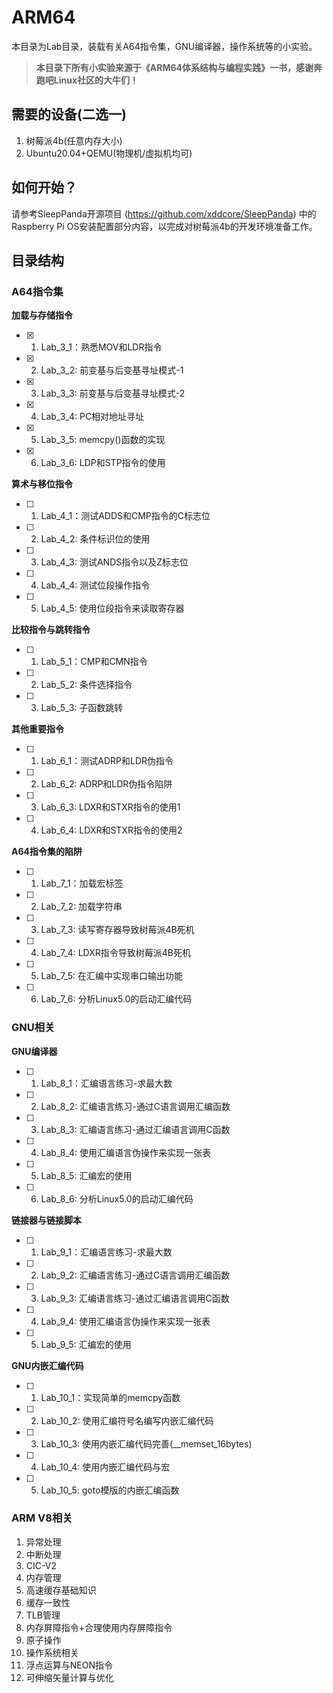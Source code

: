<!--
 * @Author: Chengsen Dong 1034029664@qq.com
 * @Date: 2023-05-18 18:28:13
 * @LastEditors: Chengsen Dong 1034029664@qq.com
 * @LastEditTime: 2023-05-19 21:03:04
 * @FilePath: /xddcore/OpenOS/src/arm64/README.md
 * @Description: 
 * Copyright (c) 2023 by ${git_name_email}(www.github.com/xddcore), All Rights Reserved. 
-->
# ARM64

本目录为Lab目录，装载有关A64指令集，GNU编译器，操作系统等的小实验。

>**本目录下所有小实验来源于《ARM64体系结构与编程实践》一书，感谢奔跑吧Linux社区的大牛们！**

## 需要的设备(二选一)

1. 树莓派4b(任意内存大小)
2. Ubuntu20.04+QEMU(物理机/虚拟机均可)

## 如何开始？

请参考SleepPanda开源项目 (https://github.com/xddcore/SleepPanda) 中的Raspberry Pi OS安装配置部分内容，以完成对树莓派4b的开发环境准备工作。


## 目录结构

### A64指令集

**加载与存储指令**

- [x] 1. Lab_3_1：熟悉MOV和LDR指令
- [x] 2. Lab_3_2: 前变基与后变基寻址模式-1
- [x] 3. Lab_3_3: 前变基与后变基寻址模式-2
- [x] 4. Lab_3_4: PC相对地址寻址
- [x] 5. Lab_3_5: memcpy()函数的实现
- [x] 6. Lab_3_6: LDP和STP指令的使用

**算术与移位指令**

- [ ] 1. Lab_4_1：测试ADDS和CMP指令的C标志位
- [ ] 2. Lab_4_2: 条件标识位的使用
- [ ] 3. Lab_4_3: 测试ANDS指令以及Z标志位
- [ ] 4. Lab_4_4: 测试位段操作指令
- [ ] 5. Lab_4_5: 使用位段指令来读取寄存器

**比较指令与跳转指令**

- [ ] 1. Lab_5_1：CMP和CMN指令
- [ ] 2. Lab_5_2: 条件选择指令
- [ ] 3. Lab_5_3: 子函数跳转

**其他重要指令**

- [ ] 1. Lab_6_1：测试ADRP和LDR伪指令
- [ ] 2. Lab_6_2: ADRP和LDR伪指令陷阱
- [ ] 3. Lab_6_3: LDXR和STXR指令的使用1
- [ ] 4. Lab_6_4: LDXR和STXR指令的使用2

**A64指令集的陷阱**

- [ ] 1. Lab_7_1：加载宏标签
- [ ] 2. Lab_7_2: 加载字符串
- [ ] 3. Lab_7_3: 读写寄存器导致树莓派4B死机
- [ ] 4. Lab_7_4: LDXR指令导致树莓派4B死机
- [ ] 5. Lab_7_5: 在汇编中实现串口输出功能
- [ ] 6. Lab_7_6: 分析Linux5.0的启动汇编代码

### GNU相关

**GNU编译器**

- [ ] 1. Lab_8_1：汇编语言练习-求最大数
- [ ] 2. Lab_8_2: 汇编语言练习-通过C语言调用汇编函数
- [ ] 3. Lab_8_3: 汇编语言练习-通过汇编语言调用C函数
- [ ] 4. Lab_8_4: 使用汇编语言伪操作来实现一张表
- [ ] 5. Lab_8_5: 汇编宏的使用
- [ ] 6. Lab_8_6: 分析Linux5.0的启动汇编代码

**链接器与链接脚本**

- [ ] 1. Lab_9_1：汇编语言练习-求最大数
- [ ] 2. Lab_9_2: 汇编语言练习-通过C语言调用汇编函数
- [ ] 3. Lab_9_3: 汇编语言练习-通过汇编语言调用C函数
- [ ] 4. Lab_9_4: 使用汇编语言伪操作来实现一张表
- [ ] 5. Lab_9_5: 汇编宏的使用

**GNU内嵌汇编代码**

- [ ] 1. Lab_10_1：实现简单的memcpy函数
- [ ] 2. Lab_10_2: 使用汇编符号名编写内嵌汇编代码
- [ ] 3. Lab_10_3: 使用内嵌汇编代码完善(__memset_16bytes)
- [ ] 4. Lab_10_4: 使用内嵌汇编代码与宏
- [ ] 5. Lab_10_5: goto模版的内嵌汇编函数

### ARM V8相关

1. 异常处理
2. 中断处理
3. CIC-V2
4. 内存管理
5. 高速缓存基础知识
6. 缓存一致性
7. TLB管理
8. 内存屏障指令+合理使用内存屏障指令
9. 原子操作
10. 操作系统相关
11. 浮点运算与NEON指令
12. 可伸缩矢量计算与优化
